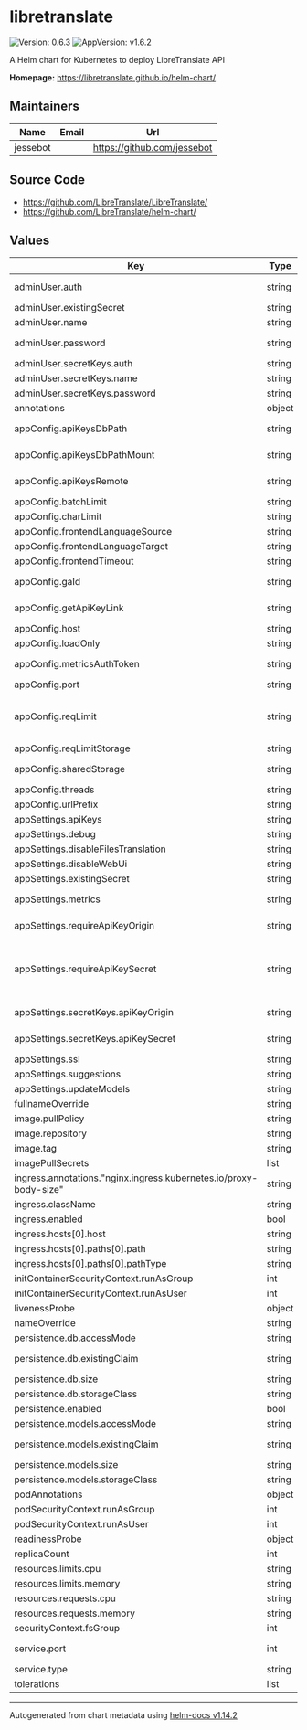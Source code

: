 # libretranslate

![Version: 0.6.3](https://img.shields.io/badge/Version-0.6.3-informational?style=flat-square) ![AppVersion: v1.6.2](https://img.shields.io/badge/AppVersion-v1.6.2-informational?style=flat-square)

A Helm chart for Kubernetes to deploy LibreTranslate API

**Homepage:** <https://libretranslate.github.io/helm-chart/>

## Maintainers

| Name | Email | Url |
| ---- | ------ | --- |
| jessebot |  | <https://github.com/jessebot> |

## Source Code

* <https://github.com/LibreTranslate/LibreTranslate/>
* <https://github.com/LibreTranslate/helm-chart/>

## Values

| Key | Type | Default | Description |
|-----|------|---------|-------------|
| adminUser.auth | string | `""` | copy the output from the htpasswd command here as a reference, e.g. YWRtaW46JGFwcjEkYlpydmYvUFYkSHBHSlhqZU1EN0ZON2kyYndsMVRNMQoK |
| adminUser.existingSecret | string | `""` | use an existing secret for admin user |
| adminUser.name | string | `""` | copy the username in base64 as a reference, e.g. YWRtaW4K |
| adminUser.password | string | `""` | copy the password as base64 for the admin user here as a reference e.g. bXlTZWNyZXRQYXNzd29yZAo= |
| adminUser.secretKeys.auth | string | `"auth"` |  |
| adminUser.secretKeys.name | string | `"name"` |  |
| adminUser.secretKeys.password | string | `"password"` |  |
| annotations | object | `{}` | Extra annotations |
| appConfig.apiKeysDbPath | string | `"/app/db/api_keys.db"` | Use a specific path inside the container for the local database. Can be absolute or relative |
| appConfig.apiKeysDbPathMount | string | `"/app/db"` | Use a specific path inside the container for the local database. Must be the same as apiKeysDbPath |
| appConfig.apiKeysRemote | string | `""` | Use this remote endpoint to query for valid API keys instead of using the local database (Default: Empty (use local db instead)) |
| appConfig.batchLimit | string | `"null"` | Set maximum number of texts to translate in a batch request (Default: No limit) |
| appConfig.charLimit | string | `"null"` | Set character limit (Default: No limit) |
| appConfig.frontendLanguageSource | string | `"auto"` | Set frontend default language - source |
| appConfig.frontendLanguageTarget | string | `"locale"` | Set frontend default language - target. Default is to match site's locale |
| appConfig.frontendTimeout | string | `"500"` | Set frontend translation timeout |
| appConfig.gaId | string | `""` | Enable Google Analytics on the API client page by providing an ID (Default: Empty (no tracking)) |
| appConfig.getApiKeyLink | string | `""` | Show a link in the UI where to direct users to get an API key (Default: Empty (no link shown on web ui)) |
| appConfig.host | string | `"0.0.0.0"` | Set host to bind the server to (Default: 127.0.0.1) |
| appConfig.loadOnly | string | `""` | Set available languages (Default: Empty (use all from argostranslate)) |
| appConfig.metricsAuthToken | string | `""` | Protect the /metrics endpoint by allowing only clients that have a valid Authorization Bearer token (Default: Empty (no auth required)) |
| appConfig.port | string | `"5000"` | Set port to bind the server to |
| appConfig.reqLimit | string | `"null"` | Set maximum number of requests per minute per client (outside of limits set by api keys). The default is "null" which means "no limit". If you set this to "null", and you provide an api key secret, we will set the default api key requests per minute to 120 by default, as you MUST set an api key limit |
| appConfig.reqLimitStorage | string | `"memory://"` | Storage URI to use for request limit data storage. See Flask Limiter |
| appConfig.sharedStorage | string | `"memory://"` | Shared storage URI to use for multi-process data sharing (e.g. when using gunicorn) |
| appConfig.threads | string | `"4"` | Set number of threads (Default: 4) |
| appConfig.urlPrefix | string | `""` | Add prefix to URL: example.com:5000/url-prefix/ (Default: /) |
| appSettings.apiKeys | string | `"false"` |  |
| appSettings.debug | string | `"false"` | Enable debug environment (Default: Disabled) |
| appSettings.disableFilesTranslation | string | `"false"` | Disable files translation (Default: File translation allowed) |
| appSettings.disableWebUi | string | `"false"` | Disable web ui (Default: Web Ui enabled) |
| appSettings.existingSecret | string | `""` | use an existing Kubernetes Secret for api key origin and secret |
| appSettings.metrics | string | `"false"` | Enable the /metrics endpoint for exporting Prometheus usage metrics (Default: Disabled) |
| appSettings.requireApiKeyOrigin | string | `""` | Require use of an API key for programmatic access to the API, unless the request origin matches this domain (Default: No restrictions on domain origin) |
| appSettings.requireApiKeySecret | string | `""` | Set this to an api key secret you'd like to use, or an existing k8s Secret use appSettings.existingSecret and appSettings.secretKeys.apiKeySecret. This currently acts as the default API Key. Uses appConfig.reqLimit as the default requests per minute. If you do not set appConfig.reqLimit (or leave it as "null"), the default requests per minute is 120 |
| appSettings.secretKeys.apiKeyOrigin | string | `""` | key in existing Kubernetes Secret for api key origin. If set, ignores appSettings.requireApiKeyOrigin |
| appSettings.secretKeys.apiKeySecret | string | `"secret"` | key in existing Kubernetes Secret for api key secret. If set, ignores appSettings.requireApiKeySecret |
| appSettings.ssl | string | `"false"` | Enable SSL (Default: Disabled) |
| appSettings.suggestions | string | `"false"` | Allow user suggestions (Default: Disabled) |
| appSettings.updateModels | string | `"false"` | Update language models at startup (Default: Only on if no models found) |
| fullnameOverride | string | `""` | Full name of the deployment to override the default one |
| image.pullPolicy | string | `"IfNotPresent"` | if you set the image tag to latest, set the pull policy to "latest" |
| image.repository | string | `"libretranslate/libretranslate"` | default image is pulled from docker hub |
| image.tag | string | `""` | this defaults to appVersion in Chart.yaml, but you can override it |
| imagePullSecrets | list | `[]` |  |
| ingress.annotations."nginx.ingress.kubernetes.io/proxy-body-size" | string | `"10m"` |  |
| ingress.className | string | `""` | set this to the name of the ingress controller class to use like nginx |
| ingress.enabled | bool | `false` |  |
| ingress.hosts[0].host | string | `"translate.example.com"` |  |
| ingress.hosts[0].paths[0].path | string | `"/"` |  |
| ingress.hosts[0].paths[0].pathType | string | `"Prefix"` |  |
| initContainerSecurityContext.runAsGroup | int | `0` |  |
| initContainerSecurityContext.runAsUser | int | `0` |  |
| livenessProbe | object | `{}` | Liveness probe for kubernetes |
| nameOverride | string | `""` | Chart name override |
| persistence.db.accessMode | string | `""` |  |
| persistence.db.existingClaim | string | `""` | use an existing persistent volume claim for the database. Setting this will ignore all other persistence.db parameters |
| persistence.db.size | string | `"1Gi"` |  |
| persistence.db.storageClass | string | `""` |  |
| persistence.enabled | bool | `false` |  |
| persistence.models.accessMode | string | `""` |  |
| persistence.models.existingClaim | string | `""` | use an existing persistent volume claim for the models. Setting this will ignore all other persistence.models parameters |
| persistence.models.size | string | `"10Gi"` | as of August 2023, the models are about 6.6GB in size for all languages |
| persistence.models.storageClass | string | `""` |  |
| podAnnotations | object | `{}` | Extra annotations for pods |
| podSecurityContext.runAsGroup | int | `1032` |  |
| podSecurityContext.runAsUser | int | `1032` |  |
| readinessProbe | object | `{}` | Readiness probe for kubernetes |
| replicaCount | int | `1` | Number of replicas |
| resources.limits.cpu | string | `"2000m"` |  |
| resources.limits.memory | string | `"2Gi"` |  |
| resources.requests.cpu | string | `"500m"` |  |
| resources.requests.memory | string | `"1Gi"` |  |
| securityContext.fsGroup | int | `1032` |  |
| service.port | int | `5000` | targetPort for the service. If you update this, you also need to update appConfig.port to match |
| service.type | string | `"ClusterIP"` |  |
| tolerations | list | `[]` | Extra tolerations for pods |

----------------------------------------------
Autogenerated from chart metadata using [helm-docs v1.14.2](https://github.com/norwoodj/helm-docs/releases/v1.14.2)
